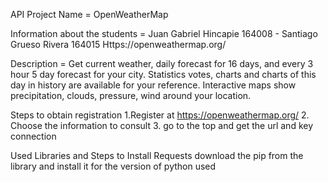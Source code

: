 
API Project Name = OpenWeatherMap


Information about the students = Juan Gabriel Hincapie 164008 - Santiago Grueso Rivera 164015
Https://openweathermap.org/


Description =
Get current weather, daily forecast for 16 days, and every 3 hour 5 day forecast for your city. Statistics votes, charts and charts of this day in history are available for your reference. Interactive maps show precipitation, clouds, pressure, wind around your location.


Steps to obtain registration
1.Register at https://openweathermap.org/
2. Choose the information to consult
3. go to the top and get the url and key connection

Used Libraries and Steps to Install
Requests download the pip from the library and install it for the version of python used
